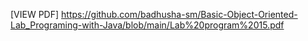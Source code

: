 [VIEW PDF] https://github.com/badhusha-sm/Basic-Object-Oriented-Lab_Programing-with-Java/blob/main/Lab%20program%2015.pdf
